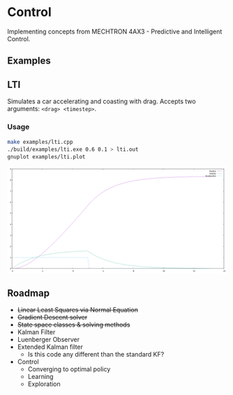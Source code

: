 # Control

Implementing concepts from MECHTRON 4AX3 - Predictive and Intelligent Control.

## Examples

## LTI

Simulates a car accelerating and coasting with drag. Accepts two arguments: `<drag> <timestep>`.

### Usage

```bash
make examples/lti.cpp
./build/examples/lti.exe 0.6 0.1 > lti.out
gnuplot examples/lti.plot
```

![LTI Example](img/lti.png)

## Roadmap

- ~~Linear Least Squares via Normal Equation~~
- ~~Gradient Descent solver~~
- ~~State space classes & solving methods~~
- Kalman Filter
- Luenberger Observer
- Extended Kalman filter
  - Is this code any different than the standard KF?
- Control
  - Converging to optimal policy
  - Learning
  - Exploration
